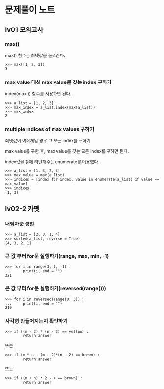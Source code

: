 # 문제풀이 노트
## lv01 모의고사
### max()
max() 함수는 최댓값을 돌려준다.
```
>>> max([1, 2, 3])
3
```


### max value 대신 max value를 갖는 index 구하기
index(max()) 함수를 사용하면 된다.
```
>>> a_list = [1, 2, 3]
>>> max_index = a_list.index(max(a_list))
>>> max_index
2
```


### multiple indices of max values 구하기
최댓값이 여러개일 경우 그 모든 index를 구하기

max value를 구한 후, max value를 갖는 모든 index를 구하면 된다.

index값을 함께 리턴해주는 enumerate를 이용했다.
```
>>> a_list = [1, 3, 2, 3]
>>> max_value = max(a_list)
>>> indices = [index for index, value in enumerate(a_list) if value == max_value]
>>> indices
[1, 3]
```

## lv02-2 카펫
### 내림차순 정렬
```
>>> a_list = [2, 3, 1, 4]
>>> sorted(a_list, reverse = True)
[4, 3, 2, 1]
```

### 큰 값 부터 for문 실행하기(range, max, min, -1)
```
>>> for i in range(3, 0, -1) :
...		print(i, end = "")
321
```

### 큰 값 부터 for문 실행하기(reversed(range()))
```
>>> for i in reversed(range(0, 3)) :
...		print(i, end = "")
210
```

### 사각형 만들어지는지 확인하기
```
>>> if ((m - 2) * (n - 2) == yellow) :
		return answer
```
또는
```
>>> if (m * n - (m - 2)*(n - 2) == brown) :
		return answer
```
또는
```
>>> if ((m + n) * 2 - 4 == brown) :
		return answer
```
